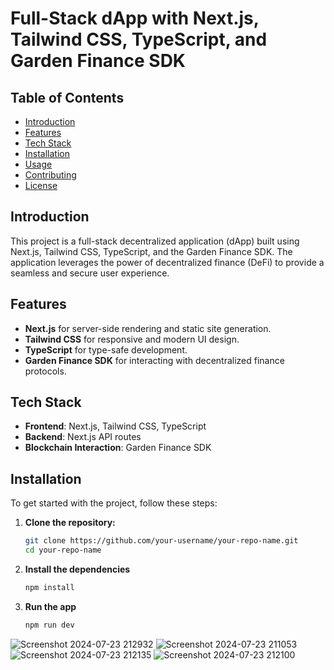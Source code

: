 # Full-Stack dApp with Next.js, Tailwind CSS, TypeScript, and Garden Finance SDK

## Table of Contents

- [Introduction](#introduction)
- [Features](#features)
- [Tech Stack](#tech-stack)
- [Installation](#installation)
- [Usage](#usage)
- [Contributing](#contributing)
- [License](#license)

## Introduction

This project is a full-stack decentralized application (dApp) built using Next.js, Tailwind CSS, TypeScript, and the Garden Finance SDK. The application leverages the power of decentralized finance (DeFi) to provide a seamless and secure user experience.

## Features

- **Next.js** for server-side rendering and static site generation.
- **Tailwind CSS** for responsive and modern UI design.
- **TypeScript** for type-safe development.
- **Garden Finance SDK** for interacting with decentralized finance protocols.

## Tech Stack

- **Frontend**: Next.js, Tailwind CSS, TypeScript
- **Backend**: Next.js API routes
- **Blockchain Interaction**: Garden Finance SDK

## Installation

To get started with the project, follow these steps:

1. **Clone the repository:**

   ```sh
   git clone https://github.com/your-username/your-repo-name.git
   cd your-repo-name
   ```
2. **Install the dependencies**
   ```sh
   npm install
   ```
3. **Run the app**
   ```sh
   npm run dev
   ```

![Screenshot 2024-07-23 212932](https://github.com/user-attachments/assets/962c4cbe-7d72-4f58-8b07-342160c68760)
![Screenshot 2024-07-23 211053](https://github.com/user-attachments/assets/8f2a4b31-387a-45c5-af17-f04692c9f980)
![Screenshot 2024-07-23 212135](https://github.com/user-attachments/assets/0017e756-80bd-4b86-bfc7-9d76b7e4c6eb)
![Screenshot 2024-07-23 212100](https://github.com/user-attachments/assets/55e180f6-d15d-4b7c-ab6a-ba2b3c507cc6)


